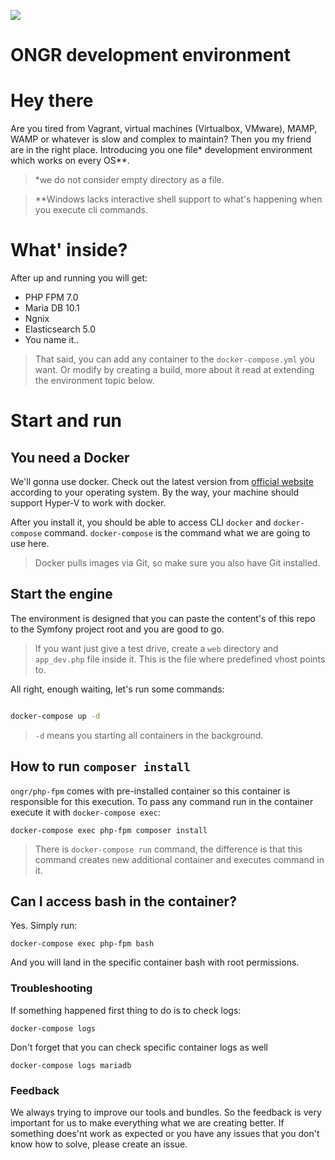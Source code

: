 ![](https://avatars2.githubusercontent.com/u/8971056?v=3&s=150)

ONGR development environment
============

# Hey there

Are you tired from Vagrant, virtual machines (Virtualbox, VMware), MAMP, WAMP or whatever is slow and complex to maintain? 
Then you my friend are in the right place. Introducing you one file* development environment which works on every OS**.

> *we do not consider empty directory as a file. 

> **Windows lacks interactive shell support to what's happening when you execute cli commands. 

# What' inside?
After up and running you will get:
- PHP FPM 7.0
- Maria DB 10.1
- Ngnix
- Elasticsearch 5.0
- You name it..

> That said, you can add any container to the `docker-compose.yml` you want.
 Or modify by creating a build, more about it read at extending the environment topic below. 

# Start and run

## You need a Docker

We'll gonna use docker. Check out the latest version from [official website][1] according to your
 operating system. By the way, your machine should support Hyper-V to work with docker.

After you install it, you should be able to access CLI `docker` and `docker-compose` command.
 `docker-compose` is the command what we are going to use here.

> Docker pulls images via Git, so make sure you also have Git installed.

## Start the engine

The environment is designed that you can paste the content's of this repo to
the Symfony project root and you are good to go. 

> If you want just give a test drive, create a `web` directory and `app_dev.php` file
 inside it. This is the file where predefined vhost points to. 


All right, enough waiting, let's run some commands:


```bash

docker-compose up -d

```

> `-d` means you starting all containers in the background. 

## How to run `composer install`

`ongr/php-fpm` comes with pre-installed container so this container is responsible for this execution.
To pass any command run in the container execute it with `docker-compose exec`:

```
docker-compose exec php-fpm composer install
```

> There is `docker-compose run` command, the difference is that this command
 creates new additional container and executes command in it.

## Can I access bash in the container?

Yes. Simply run:

```
docker-compose exec php-fpm bash
```

And you will land in the specific container bash with root permissions. 


### Troubleshooting

If something happened first thing to do is to check logs:

```
docker-compose logs
```

Don't forget that you can check specific container logs as well

```
docker-compose logs mariadb
```

### Feedback

We always trying to improve our tools and bundles. So the feedback
is very important for us to make everything what we are creating better.
If something does'nt work as expected or you have any issues that you
don't know how to solve, please create an issue. 


[1]: https://www.docker.com/products/overview#/install_the_platform